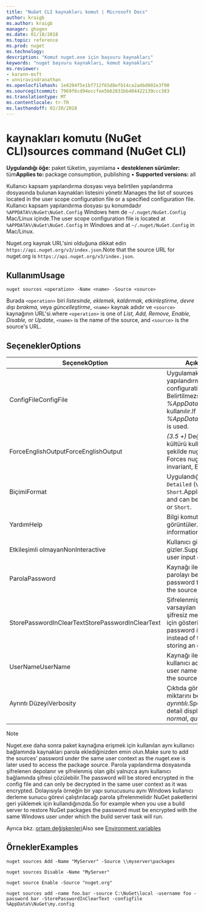 ```yaml
---
title: "NuGet CLI kaynakları komut | Microsoft Docs"
author: kraigb
ms.author: kraigb
manager: ghogen
ms.date: 01/18/2018
ms.topic: reference
ms.prod: nuget
ms.technology: 
description: "Komut nuget.exe için başvuru kaynakları"
keywords: "nuget başvuru kaynakları, komut kaynakları"
ms.reviewer:
- karann-msft
- unniravindranathan
ms.openlocfilehash: 1e8204f5e1bf712f65d8efb14ca2a4bd802e3f90
ms.sourcegitcommit: 7969f6cd94eccfee5b62031bb404422139ccc383
ms.translationtype: MT
ms.contentlocale: tr-TR
ms.lasthandoff: 02/20/2018
---
```

# <a name="sources-command-nuget-cli"></a><span data-ttu-id="d455f-104">kaynakları komutu (NuGet CLI)</span><span class="sxs-lookup"><span data-stu-id="d455f-104">sources command (NuGet CLI)</span></span>

<span data-ttu-id="d455f-105">**Uygulandığı öğe:** paket tüketim, yayımlama &bullet; **desteklenen sürümler:** tüm</span><span class="sxs-lookup"><span data-stu-id="d455f-105">**Applies to:** package consumption, publishing &bullet; **Supported versions:** all</span></span>

<span data-ttu-id="d455f-106">Kullanıcı kapsam yapılandırma dosyası veya belirtilen yapılandırma dosyasında bulunan kaynakları listesini yönetir.</span><span class="sxs-lookup"><span data-stu-id="d455f-106">Manages the list of sources located in the user scope configuration file or a specified configuration file.</span></span> <span data-ttu-id="d455f-107">Kullanıcı kapsam yapılandırma dosyası şu konumdadır `%APPDATA%\NuGet\NuGet.Config` Windows hem de `~/.nuget/NuGet.Config` Mac/Linux içinde.</span><span class="sxs-lookup"><span data-stu-id="d455f-107">The user scope configuration file is located at `%APPDATA%\NuGet\NuGet.Config` in Windows and at `~/.nuget/NuGet.Config` in Mac/Linux.</span></span>


<span data-ttu-id="d455f-108">Nuget.org kaynak URL'sini olduğuna dikkat edin `https://api.nuget.org/v3/index.json`.</span><span class="sxs-lookup"><span data-stu-id="d455f-108">Note that the source URL for nuget.org is `https://api.nuget.org/v3/index.json`.</span></span>

## <a name="usage"></a><span data-ttu-id="d455f-109">Kullanım</span><span class="sxs-lookup"><span data-stu-id="d455f-109">Usage</span></span>

```cli
nuget sources <operation> -Name <name> -Source <source>
```

<span data-ttu-id="d455f-110">Burada `<operation>` biri *listesinde, eklemek, kaldırmak, etkinleştirme, devre dışı bırakma,* veya *güncelleştirme*, `<name>` kaynak adıdır ve `<source>` kaynağının URL'si.</span><span class="sxs-lookup"><span data-stu-id="d455f-110">where `<operation>` is one of *List, Add, Remove, Enable, Disable,* or *Update*, `<name>` is the name of the source, and `<source>` is the source's URL.</span></span>

## <a name="options"></a><span data-ttu-id="d455f-111">Seçenekler</span><span class="sxs-lookup"><span data-stu-id="d455f-111">Options</span></span>

| <span data-ttu-id="d455f-112">Seçenek</span><span class="sxs-lookup"><span data-stu-id="d455f-112">Option</span></span> | <span data-ttu-id="d455f-113">Açıklama</span><span class="sxs-lookup"><span data-stu-id="d455f-113">Description</span></span> |
| --- | --- |
| <span data-ttu-id="d455f-114">ConfigFile</span><span class="sxs-lookup"><span data-stu-id="d455f-114">ConfigFile</span></span> | <span data-ttu-id="d455f-115">Uygulamak için NuGet yapılandırma dosyası.</span><span class="sxs-lookup"><span data-stu-id="d455f-115">The NuGet configuration file to apply.</span></span> <span data-ttu-id="d455f-116">Belirtilmezse, *%AppData%\NuGet\NuGet.Config* kullanılır.</span><span class="sxs-lookup"><span data-stu-id="d455f-116">If not specified, *%AppData%\NuGet\NuGet.Config* is used.</span></span> |
| <span data-ttu-id="d455f-117">ForceEnglishOutput</span><span class="sxs-lookup"><span data-stu-id="d455f-117">ForceEnglishOutput</span></span> | <span data-ttu-id="d455f-118">*(3.5 +)*  Değişmez, İngilizce tabanlı kültürü kullanarak çalışacak şekilde nuget.exe zorlar.</span><span class="sxs-lookup"><span data-stu-id="d455f-118">*(3.5+)* Forces nuget.exe to run using an invariant, English-based culture.</span></span> |
| <span data-ttu-id="d455f-119">Biçimi</span><span class="sxs-lookup"><span data-stu-id="d455f-119">Format</span></span> | <span data-ttu-id="d455f-120">Uygulandığı öğe `list` eylem ve `Detailed` (varsayılan) veya `Short`.</span><span class="sxs-lookup"><span data-stu-id="d455f-120">Applies to the `list` action and can be `Detailed` (the default) or `Short`.</span></span> |
| <span data-ttu-id="d455f-121">Yardım</span><span class="sxs-lookup"><span data-stu-id="d455f-121">Help</span></span> | <span data-ttu-id="d455f-122">Bilgi komutu için yardımı görüntüler.</span><span class="sxs-lookup"><span data-stu-id="d455f-122">Displays help information for the command.</span></span> |
| <span data-ttu-id="d455f-123">Etkileşimli olmayan</span><span class="sxs-lookup"><span data-stu-id="d455f-123">NonInteractive</span></span> | <span data-ttu-id="d455f-124">Kullanıcı girişi veya onayı için ister gizler.</span><span class="sxs-lookup"><span data-stu-id="d455f-124">Suppresses prompts for user input or confirmations.</span></span> |
| <span data-ttu-id="d455f-125">Parola</span><span class="sxs-lookup"><span data-stu-id="d455f-125">Password</span></span> | <span data-ttu-id="d455f-126">Kaynağı ile kimlik doğrulaması için parolayı belirtir.</span><span class="sxs-lookup"><span data-stu-id="d455f-126">Specifies the password for authenticating with the source.</span></span> |
| <span data-ttu-id="d455f-127">StorePasswordInClearText</span><span class="sxs-lookup"><span data-stu-id="d455f-127">StorePasswordInClearText</span></span> | <span data-ttu-id="d455f-128">Şifrelenmiş biçimde depolamak varsayılan davranışını yerine şifresiz metin parolayı depolamak için gösterir.</span><span class="sxs-lookup"><span data-stu-id="d455f-128">Indicates to store the password in unencrypted text instead of the default behavior of storing an encrypted form.</span></span> |
| <span data-ttu-id="d455f-129">UserName</span><span class="sxs-lookup"><span data-stu-id="d455f-129">UserName</span></span> | <span data-ttu-id="d455f-130">Kaynağı ile kimlik doğrulaması için kullanıcı adını belirtir.</span><span class="sxs-lookup"><span data-stu-id="d455f-130">Specifies the user name for authenticating with the source.</span></span> |
| <span data-ttu-id="d455f-131">Ayrıntı Düzeyi</span><span class="sxs-lookup"><span data-stu-id="d455f-131">Verbosity</span></span> | <span data-ttu-id="d455f-132">Çıktıda görüntülenen ayrıntı miktarını belirtir: *normal*, *sessiz*, *ayrıntılı*.</span><span class="sxs-lookup"><span data-stu-id="d455f-132">Specifies the amount of detail displayed in the output: *normal*, *quiet*, *detailed*.</span></span> |

> [!Note]
> <span data-ttu-id="d455f-133">Nuget.exe daha sonra paket kaynağına erişmek için kullanılan aynı kullanıcı bağlamında kaynakları parola eklediğinizden emin olun.</span><span class="sxs-lookup"><span data-stu-id="d455f-133">Make sure to add the sources' password under the same user context as the nuget.exe is later used to access the package source.</span></span> <span data-ttu-id="d455f-134">Parola yapılandırma dosyasında şifrelenen depolanır ve şifrelenmiş olan gibi yalnızca aynı kullanıcı bağlamında şifresi çözülebilir.</span><span class="sxs-lookup"><span data-stu-id="d455f-134">The password will be stored encrypted in the config file and can only be decrypted in the same user context as it was encrypted.</span></span> <span data-ttu-id="d455f-135">Dolayısıyla örneğin bir yapı sunucusunu aynı Windows kullanıcı derleme sunucu görevi çalıştırılacağı parola şifrelenmelidir NuGet paketlerini geri yüklemek için kullandığınızda.</span><span class="sxs-lookup"><span data-stu-id="d455f-135">So for example when you use a build server to restore NuGet packages the password must be encrypted with the same Windows user under which  the build server task will run.</span></span>

<span data-ttu-id="d455f-136">Ayrıca bkz. [ortam değişkenleri](cli-ref-environment-variables.md)</span><span class="sxs-lookup"><span data-stu-id="d455f-136">Also see [Environment variables](cli-ref-environment-variables.md)</span></span>

## <a name="examples"></a><span data-ttu-id="d455f-137">Örnekler</span><span class="sxs-lookup"><span data-stu-id="d455f-137">Examples</span></span>

```cli
nuget sources Add -Name "MyServer" -Source \\myserver\packages

nuget sources Disable -Name "MyServer"

nuget source Enable -Source "nuget.org"

nuget sources add -name foo.bar -source C:\NuGet\local -username foo -password bar -StorePasswordInClearText -configfile %AppData%\NuGet\my.config
```
